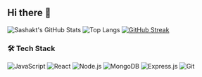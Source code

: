 ## Hi there 👋

<!--
**Sashaktsaxena/Sashaktsaxena** is a ✨ _special_ ✨ repository because its `README.md` (this file) appears on your GitHub profile.

Here are some ideas to get you started:

- 🔭 I’m currently working on ...
- 🌱 I’m currently learning ...
- 👯 I’m looking to collaborate on ...
- 🤔 I’m looking for help with ...
- 💬 Ask me about ...
- 📫 How to reach me: ...
- 😄 Pronouns: ...
- ⚡ Fun fact: ...
-->
![Sashakt's GitHub Stats](https://github-readme-stats.vercel.app/api?username=Sashaktsaxena&show_icons=true&theme=tokyonight&count_private=true)
![Top Langs](https://github-readme-stats.vercel.app/api/top-langs/?username=Sashaktsaxena&layout=compact&theme=tokyonight)
[![GitHub Streak](https://github-readme-streak-stats.herokuapp.com/?user=Sashaktsaxena&theme=tokyonight)](https://git.io/streak-stats)

### 🛠️ Tech Stack
![JavaScript](https://img.shields.io/badge/-JavaScript-black?style=flat-square&logo=javascript)
![React](https://img.shields.io/badge/-React-black?style=flat-square&logo=react)
![Node.js](https://img.shields.io/badge/-Node.js-black?style=flat-square&logo=node.js)
![MongoDB](https://img.shields.io/badge/-MongoDB-black?style=flat-square&logo=mongodb)
![Express.js](https://img.shields.io/badge/-Express.js-black?style=flat-square&logo=express)
![Git](https://img.shields.io/badge/-Git-black?style=flat-square&logo=git)


